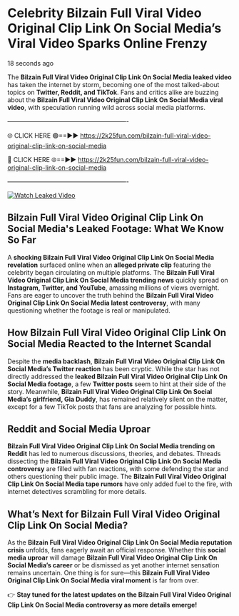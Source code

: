 # Celebrity Bilzain Full Viral Video Original Clip Link On Social Media’s Viral Video Sparks Online Frenzy

18 seconds ago

The **Bilzain Full Viral Video Original Clip Link On Social Media leaked video** has taken the internet by storm, becoming one of the most talked-about topics on **Twitter, Reddit, and TikTok**. Fans and critics alike are buzzing about the **Bilzain Full Viral Video Original Clip Link On Social Media viral video**, with speculation running wild across social media platforms.

———————————————————-

🌐 CLICK HERE 🟢==►► https://2k25fun.com/bilzain-full-viral-video-original-clip-link-on-social-media

🔴 CLICK HERE 🌐==►► https://2k25fun.com/bilzain-full-viral-video-original-clip-link-on-social-media

———————————————————-

[![Watch Leaked Video](https://miro.medium.com/v2/resize:fit:828/format:webp/1*cilzJN44JGOrTw9NJCrNHA.gif "Watch Leaked Video")](https://2k25fun.com/bilzain-full-viral-video-original-clip-link-on-social-media)

## **Bilzain Full Viral Video Original Clip Link On Social Media's Leaked Footage: What We Know So Far**  
A **shocking Bilzain Full Viral Video Original Clip Link On Social Media revelation** surfaced online when an **alleged private clip** featuring the celebrity began circulating on multiple platforms. The **Bilzain Full Viral Video Original Clip Link On Social Media trending news** quickly spread on **Instagram, Twitter, and YouTube**, amassing millions of views overnight. Fans are eager to uncover the truth behind the **Bilzain Full Viral Video Original Clip Link On Social Media latest controversy**, with many questioning whether the footage is real or manipulated.  

## **How Bilzain Full Viral Video Original Clip Link On Social Media Reacted to the Internet Scandal**  
Despite the **media backlash**, **Bilzain Full Viral Video Original Clip Link On Social Media’s Twitter reaction** has been cryptic. While the star has not directly addressed the **leaked Bilzain Full Viral Video Original Clip Link On Social Media footage**, a few **Twitter posts** seem to hint at their side of the story. Meanwhile, **Bilzain Full Viral Video Original Clip Link On Social Media’s girlfriend, Gia Duddy**, has remained relatively silent on the matter, except for a few TikTok posts that fans are analyzing for possible hints.  

## **Reddit and Social Media Uproar**  
**Bilzain Full Viral Video Original Clip Link On Social Media trending on Reddit** has led to numerous discussions, theories, and debates. Threads dissecting the **Bilzain Full Viral Video Original Clip Link On Social Media controversy** are filled with fan reactions, with some defending the star and others questioning their public image. The **Bilzain Full Viral Video Original Clip Link On Social Media tape rumors** have only added fuel to the fire, with internet detectives scrambling for more details.  

## **What’s Next for Bilzain Full Viral Video Original Clip Link On Social Media?**  
As the **Bilzain Full Viral Video Original Clip Link On Social Media reputation crisis** unfolds, fans eagerly await an official response. Whether this **social media uproar** will damage **Bilzain Full Viral Video Original Clip Link On Social Media’s career** or be dismissed as yet another internet sensation remains uncertain. One thing is for sure—this **Bilzain Full Viral Video Original Clip Link On Social Media viral moment** is far from over.  

👉 **Stay tuned for the latest updates on the Bilzain Full Viral Video Original Clip Link On Social Media controversy as more details emerge!**  